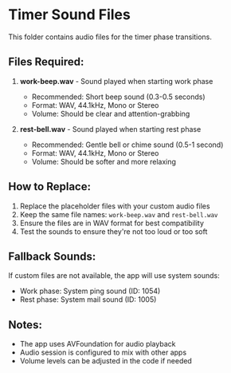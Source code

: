 # Timer Sound Files

This folder contains audio files for the timer phase transitions.

## Files Required:

1. **work-beep.wav** - Sound played when starting work phase
   - Recommended: Short beep sound (0.3-0.5 seconds)
   - Format: WAV, 44.1kHz, Mono or Stereo
   - Volume: Should be clear and attention-grabbing

2. **rest-bell.wav** - Sound played when starting rest phase
   - Recommended: Gentle bell or chime sound (0.5-1 second)
   - Format: WAV, 44.1kHz, Mono or Stereo
   - Volume: Should be softer and more relaxing

## How to Replace:

1. Replace the placeholder files with your custom audio files
2. Keep the same file names: `work-beep.wav` and `rest-bell.wav`
3. Ensure the files are in WAV format for best compatibility
4. Test the sounds to ensure they're not too loud or too soft

## Fallback Sounds:

If custom files are not available, the app will use system sounds:
- Work phase: System ping sound (ID: 1054)
- Rest phase: System mail sound (ID: 1005)

## Notes:

- The app uses AVFoundation for audio playback
- Audio session is configured to mix with other apps
- Volume levels can be adjusted in the code if needed
